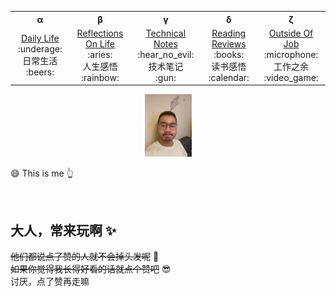 <!-- 顶部导航 -->
<table align='center'>
  <tr>
    <th>α</th>
    <th>β</th>
    <th>γ</th>
    <th>δ</th>
    <th>ζ</th>
    <!-- <th>η</th>
    <th>θ</th>
    <th>ι</th>
    <th>κ</th>
    <th>λ</th> -->
  </tr>
  <tr align="center">
    <td width="200">
      <a href='https://github.com/tangzhibao/tangzhibao.github.io'>Daily Life</a><br>
      :underage: <div>日常生活</div> :beers: 
    </td>
    <td width="200">
      <a href='https://github.com/tangzhibao/tangzhibao.github.io'>Reflections On Life</a><br>
      :aries: <div>人生感悟</div> :rainbow: 
    </td>
    <td width="200">
      <a href='https://github.com/tangzhibao/tangzhibao.github.io'>Technical Notes</a><br>
      :hear_no_evil: <div>技术笔记</div> :gun:
    </td>
    <td width="200">
      <a href='https://github.com/tangzhibao/tangzhibao.github.io'>Reading Reviews</a><br>
      :books: <div>读书感悟</div> :calendar:
    </td>
    <td width="200">
      <a href='https://github.com/tangzhibao/tangzhibao.github.io'>Outside Of Job</a><br>
      :microphone: <div>工作之余</div> :video_game:
    </td>
  </tr>
</table>

<!-- Logo 图片 -->
<div align='center'>
  <img src='./assets/images/avatar.jpg' height='100' />
</div>

:smile: This is me :point_up_2:

<br>

## 大人，常来玩啊 :sparkles:
~~他们都说点了赞的人就不会掉头发呢~~  :speak_no_evil: <br>
~~如果你觉得我长得好看的话就点个赞吧~~  :sunglasses: <br>
讨厌，点了赞再走嘛



